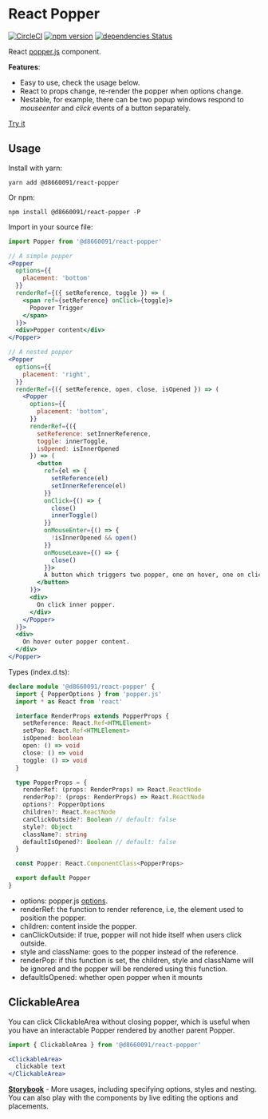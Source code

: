 # React Popper

[![CircleCI](https://circleci.com/gh/d8660091/react-popper.svg?style=svg)](https://circleci.com/gh/d8660091/react-popper)
[![npm version](https://badge.fury.io/js/%40d8660091%2Freact-popper.svg)](https://badge.fury.io/js/%40d8660091%2Freact-popper)
[![dependencies Status](https://david-dm.org/d8660091/react-popper/status.svg)](https://david-dm.org/d8660091/react-popper)

React [popper.js](https://github.com/FezVrasta/popper.js) component.

**Features**:
* Easy to use, check the usage below.
* React to props change, re-render the popper when options change.
* Nestable, for example, there can be two popup windows respond to _mouseenter_ and _click_ events of a button separately.

[Try it](https://d8660091.github.io/react-popper/)

## Usage

Install with yarn:

``` shell
yarn add @d8660091/react-popper
```

Or npm:

``` shell
npm install @d8660091/react-popper -P
```

Import in your source file:

``` jsx
import Popper from '@d8660091/react-popper'

// A simple popper
<Popper
  options={{ 
    placement: 'bottom'
  }}
  renderRef={({ setReference, toggle }) => (
    <span ref={setReference} onClick={toggle}>
      Popover Trigger
    </span>
  )}>
  <div>Popper content</div>
</Popper>

// A nested popper
<Popper
  options={{
    placement: 'right',
  }}
  renderRef={({ setReference, open, close, isOpened }) => (
    <Popper
      options={{
        placement: 'bottom',
      }}
      renderRef={({
        setReference: setInnerReference,
        toggle: innerToggle,
        isOpened: isInnerOpened
      }) => (
        <button
          ref={el => {
            setReference(el)
            setInnerReference(el)
          }}
          onClick={() => {
            close()
            innerToggle()
          }}
          onMouseEnter={() => {
            !isInnerOpened && open()
          }}
          onMouseLeave={() => {
            close()
          }}>
          A button which triggers two popper, one on hover, one on click
        </button>
      )}>
      <div>
        On click inner popper.
      </div>
    </Popper>
  )}>
  <div>
    On hover outer popper content.
  </div>
</Popper>
```

Types (index.d.ts):

``` typescript
declare module '@d8660091/react-popper' {
  import { PopperOptions } from 'popper.js'
  import * as React from 'react'

  interface RenderProps extends PopperProps {
    setReference: React.Ref<HTMLElement>
    setPop: React.Ref<HTMLElement>
    isOpened: boolean
    open: () => void
    close: () => void
    toggle: () => void
  }

  type PopperProps = {
    renderRef: (props: RenderProps) => React.ReactNode
    renderPop?: (props: RenderProps) => React.ReactNode
    options?: PopperOptions
    children?: React.ReactNode
    canClickOutside?: Boolean // default: false
    style?: Object
    className?: string
    defaultIsOpened?: Boolean // default: false
  }

  const Popper: React.ComponentClass<PopperProps>

  export default Popper
}
```

* options: popper.js [options](https://popper.js.org/popper-documentation.html#defaults).
* renderRef: the function to render reference, i.e, the element used to position the popper.
* children: content inside the popper.
* canClickOutside: if true, popper will not hide itself when users click outside.
* style and className: goes to the popper instead of the reference.
* renderPop: if this function is set, the children, style and className will be ignored and the popper will be rendered using this function.
* defaultIsOpened: whether open popper when it mounts

## ClickableArea
You can click ClickableArea without closing popper, which is useful when you have an interactable Popper rendered by another parent Popper.

``` jsx
import { ClickableArea } from '@d8660091/react-popper'

<ClickableArea>
  clickable text
</ClickableArea>
```


[**Storybook**](https://github.com/d8660091/react-popper/blob/master/.storybook/index.js) - More usages, including specifying options, styles and nesting. You can also play with the components by live editing the options and placements.


